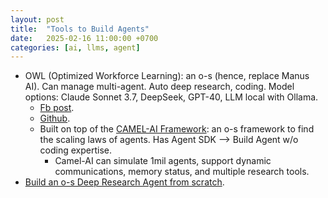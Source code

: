 ```yaml
---
layout: post
title:  "Tools to Build Agents"
date:   2025-02-16 11:00:00 +0700
categories: [ai, llms, agent]
---
```


* OWL (Optimized Workforce Learning): an o-s (hence, replace Manus AI). Can manage multi-agent. Auto deep research, coding. Model options: Claude Sonnet 3.7, DeepSeek, GPT-40, LLM local with Ollama.
  * [Fb post](https://www.facebook.com/groups/miaigroup/permalink/1851440685627195/?mibextid=wwXIfr&rdid=X2hwwVzMtDLTJZZD&share_url=https%3A%2F%2Fwww.facebook.com%2Fshare%2Fp%2F14uYNtP7DV%2F%3Fmibextid%3DwwXIfr#).
  * [Github](https://github.com/camel-ai/owl).
  * Built on top of the [CAMEL-AI Framework](https://github.com/camel-ai/camel): an o-s framework to find the scaling laws of agents. Has Agent SDK --> Build Agent w/o coding expertise.
    * Camel-AI can simulate 1mil agents, support dynamic communications, memory status, and multiple research tools. 
* [Build an o-s Deep Research Agent from scratch](https://www.facebook.com/groups/cto.platform/permalink/2085155695263795/?mibextid=wwXIfr&rdid=HAAzSyyDByYRTVlI&share_url=https%3A%2F%2Fwww.facebook.com%2Fshare%2Fv%2F1Z2pc8wUeK%2F%3Fmibextid%3DwwXIfr#).
